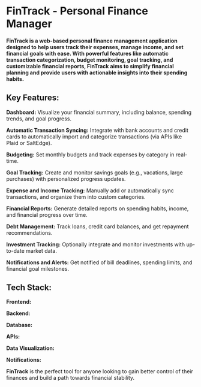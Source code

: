 # FinTrack - Personal Finance Manager
#### FinTrack is a web-based personal finance management application designed to help users track their expenses, manage income, and set financial goals with ease. With powerful features like automatic transaction categorization, budget monitoring, goal tracking, and customizable financial reports, FinTrack aims to simplify financial planning and provide users with actionable insights into their spending habits.

## Key Features:
**Dashboard:** Visualize your financial summary, including balance, spending trends, and goal progress.

**Automatic Transaction Syncing:** Integrate with bank accounts and credit cards to automatically import and categorize transactions (via APIs like Plaid or SaltEdge).

**Budgeting:** Set monthly budgets and track expenses by category in real-time.

**Goal Tracking:** Create and monitor savings goals (e.g., vacations, large purchases) with personalized progress updates.

**Expense and Income Tracking:** Manually add or automatically sync transactions, and organize them into custom categories.

**Financial Reports:** Generate detailed reports on spending habits, income, and financial progress over time.

**Debt Management:** Track loans, credit card balances, and get repayment recommendations.

**Investment Tracking:** Optionally integrate and monitor investments with up-to-date market data.

**Notifications and Alerts:** Get notified of bill deadlines, spending limits, and financial goal milestones.
## Tech Stack:
**Frontend:**

**Backend:**

**Database:**

**APIs:** 

**Data Visualization:**

**Notifications:**

**FinTrack** is the perfect tool for anyone looking to gain better control of their finances and build a path towards financial stability.
